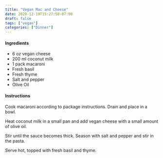 ```yaml
---
title: "Vegan Mac and Cheese"
date: 2020-12-19T15:27:58-07:00
draft: false
tags: ["vegan"]
categories: ["Dinner"]
---
```


#### Ingredients
- 6 oz vegan cheese
- 200 ml coconut milk
- 1 pack macaroni 
- Fresh basil
- Fresh thyme
- Salt and pepper
- Olive Oil

#### Instructions

Cook macaroni according to package instructions.  Drain and place in a bowl.

Heat coconut milk in a small pan and add vegan cheese with a small amount of olive oil.  

Stir until the sauce becomes thick.  Season with salt and pepper and stir in the pasta.  

Serve hot, topped with fresh basil and thyme.  